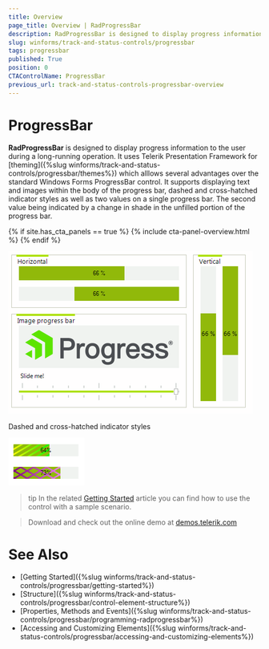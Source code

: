 ```yaml
---
title: Overview
page_title: Overview | RadProgressBar
description: RadProgressBar is designed to display progress information to the user during a long-running operation.  
slug: winforms/track-and-status-controls/progressbar
tags: progressbar
published: True
position: 0
CTAControlName: ProgressBar
previous_url: track-and-status-controls-progressbar-overview
---
```


# ProgressBar

__RadProgressBar__ is designed to display progress information to the user during a long-running operation. It uses Telerik Presentation Framework for [theming]({%slug winforms/track-and-status-controls/progressbar/themes%}) which alllows several advantages over the standard Windows Forms ProgressBar control. It supports displaying text and images within the body of the progress bar, dashed and cross-hatched indicator styles as well as two values on a single progress bar. The second value being indicated by a change in shade in the unfilled portion of the progress bar.

{% if site.has_cta_panels == true %}
{% include cta-panel-overview.html %}
{% endif %}

![track-and-status-controls-progressbar-overview 001](images/track-and-status-controls-progressbar-overview001.gif)

Dashed and cross-hatched indicator styles

![track-and-status-controls-progressbar-overview 002](images/track-and-status-controls-progressbar-overview002.png)

>tip In the related [Getting Started](https://docs.telerik.com/devtools/winforms/controls/track-and-status-controls/progressbar/getting-started) article you can find how to use the control with a sample scenario.

> Download and check out the online demo at [demos.telerik.com](https://telerik-winforms-demos.s3.amazonaws.com/TelerikWinFormsExamplesLauncher.exe)

# See Also

* [Getting Started]({%slug winforms/track-and-status-controls/progressbar/getting-started%})
* [Structure]({%slug winforms/track-and-status-controls/progressbar/control-element-structure%})
* [Properties, Methods and Events]({%slug winforms/track-and-status-controls/progressbar/programming-radprogressbar%})
* [Accessing and Customizing Elements]({%slug winforms/track-and-status-controls/progressbar/accessing-and-customizing-elements%})